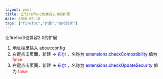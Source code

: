 ```yaml
---
layout: post
title: 让firefox3也兼容2.0的扩展
date: 2008-06-18
tags: ["firefox","扩展","技巧分享"]
---
```


让firefox3也兼容2.0的扩展

1. 地址栏里输入 about:config
2. 右键点击页面，新建 ->   <span style="color: #0000ff;">布尔</span> ，名称为 <span style="color: #0000ff;">extensions.checkCompatibility </span> 值为        <span style="color: #ff0000;">false</span>
3. 右键点击页面，新建 ->   <span style="color: #0000ff;">布尔</span> ，名称为 <span style="color: #0000ff;">extensions.checkUpdateSecurity </span>值为      <span style="color: #ff0000;">false</span>